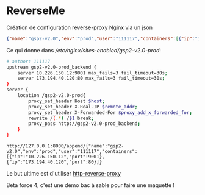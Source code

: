 # ReverseMe

Création de configuration reverse-proxy Nginx via un json

```json
{"name":"gsp2-v2.0","env":"prod","user":"111117","containers":[{"ip":"10.226.150.12","port":9001},{"ip":"173.194.40.120","port":80}]}
```

Ce qui donne dans */etc/nginx/sites-enabled/gsp2-v2.0-prod*:

```bash
# author: 111117
upstream gsp2-v2.0-prod_backend {
	server 10.226.150.12:9001 max_fails=3 fail_timeout=30s;
	server 173.194.40.120:80 max_fails=3 fail_timeout=30s;
}
server {
	location /gsp2-v2.0-prod{
		proxy_set_header Host $host;
		proxy_set_header X-Real-IP $remote_addr;
		proxy_set_header X-Forwarded-For $proxy_add_x_forwarded_for;
		rewrite /(.*) /$1 break;
		proxy_pass http://gsp2-v2.0-prod_backend;
	}
}
```

```
http://127.0.0.1:8000/append/{"name":"gsp2-v2.0","env":"prod","user":"111117","containers":[{"ip":"10.226.150.12","port":9001},{"ip":"173.194.40.120","port":80}]}
```

Le but ultime est d'utiliser [http-reverse-proxy](http://hackage.haskell.org/package/http-reverse-proxy-0.1.1.3/docs/Network-HTTP-ReverseProxy.html)

Beta force 4, c'est une démo bac à sable pour faire une maquette !